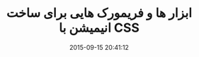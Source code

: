 ---
layout: post
title: "ابزار ها و فریمورک هایی برای ساخت انیمیشن با CSS"
date: 2015-09-15 20:41:12
section: article
tags: css
link: "http://hive.ir/css-animation/"
user: "نوید کاشانی"
user_link: "http://navid.kashani.ir/"
---